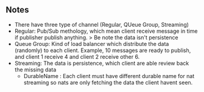 ## Notes
- There have three type of channel (Regular, QUeue Group, Streaming)
- Regular: Pub/Sub methology, which mean client receive message in time if publisher publish anything. > Be note the data isn't persistence
- Queue Group: Kind of load balancer which distribute the data (randomly) to each client. Example, 10 messages are ready to publish, and client 1 receive 4 and client 2 receive other 6.
- Streaming: The data is persistence, which client are able review back the missing data
  - DurableName : Each client must have different durable name for nat streaming so nats are only fetching the data the client havent seen.
